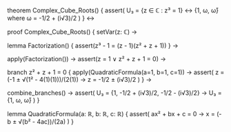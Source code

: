 theorem Complex_Cube_Roots() {
  assert(
    U₃ = {z ∈ ℂ : z³ = 1} ↔ {1, ω, ω̄}
    where ω = -1/2 + (i√3)/2
  )
} ↔

proof Complex_Cube_Roots() {
  setVar(z: ℂ) →
  
  lemma Factorization() {
    assert(z³ - 1 = (z - 1)(z² + z + 1))
  } →

  apply(Factorization()) →
  assert(z = 1 ∨ z² + z + 1 = 0) →

  branch z² + z + 1 = 0 {
    apply(QuadraticFormula(a=1, b=1, c=1)) →
    assert(
      z = (-1 ± √(1² - 4(1)(1)))/(2(1)) →
      z = -1/2 ± (i√3)/2
    )
  } →

  combine_branches() →
  assert(
    U₃ = {1, -1/2 + (i√3)/2, -1/2 - (i√3)/2} →
    U₃ = {1, ω, ω̄}
  )
}

lemma QuadraticFormula(a: ℝ, b: ℝ, c: ℝ) {
  assert(
    ax² + bx + c = 0 →
    x = (-b ± √(b² - 4ac))/(2a)
  )
}